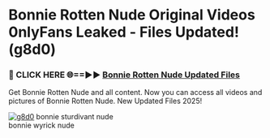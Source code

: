 # Bonnie Rotten Nude Original Videos 0nlyFans Leaked - Files Updated! (g8d0)

<h3>🔴 CLICK HERE 🌐==►► <a href="https://tinyurl.com/52m3yx9h" rel="nofollow">Bonnie Rotten Nude Updated Files</a></h3>

Get Bonnie Rotten Nude and all content. Now you can access all videos and pictures of Bonnie Rotten Nude. New Updated Files 2025!

[![g8d0](https://i.imgur.com/TnHtlc8.gif)](https://tinyurl.com/52m3yx9h)
bonnie sturdivant nude<br>
bonnie wyrick nude